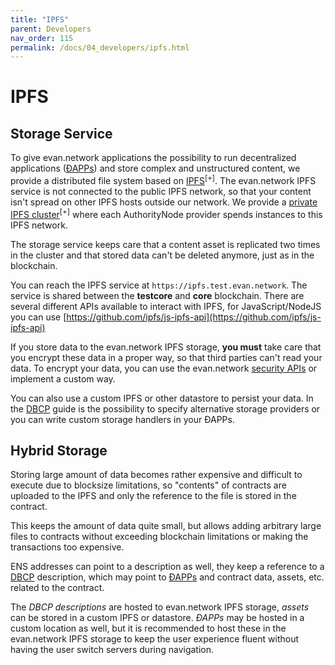 ```yaml
---
title: "IPFS"
parent: Developers
nav_order: 115
permalink: /docs/04_developers/ipfs.html
---
```


# IPFS
## Storage Service

To give evan.network applications the possibility to run decentralized applications ([ÐAPPs](/docs/04_developers/basics.html)) and store complex and unstructured content, we provide a distributed file system based on [IPFS](https://ipfs.io)<sup>[+]</sup>.
The evan.network IPFS service is not connected to the public IPFS network, so that your content isn't spread on other IPFS hosts outside our network. We provide a [private IPFS cluster](https://github.com/ipfs/go-ipfs/blob/master/docs/experimental-features.md#private-networks)<sup>[+]</sup> where each AuthorityNode provider spends instances to this IPFS network.

The storage service keeps care that a content asset is replicated two times in the cluster and that stored data can't be deleted anymore, just as in the blockchain.

You can reach the IPFS service at `https://ipfs.test.evan.network`. The service is shared between the **testcore** and **core** blockchain. There are several different APIs available to interact with IPFS, for JavaScript/NodeJS you can use [https://github.com/ipfs/js-ipfs-api](https://github.com/ipfs/js-ipfs-api)

If you store data to the evan.network IPFS storage, **you must** take care that you encrypt these data in a proper way, so that third parties can't read your data. To encrypt your data, you can use the evan.network [security APIs](/docs/04_developers/permissioning.html) or implement a custom way.

You can also use a custom IPFS or other datastore to persist your data. In the [DBCP](/docs/04_developers/dbcp.html) guide is the possibility to specify alternative storage providers or you can write custom storage handlers in your ÐAPPs.


## Hybrid Storage
Storing large amount of data becomes rather expensive and difficult to execute due to blocksize limitations, so "contents" of contracts are uploaded to the IPFS and only the reference to the file is stored in the contract.

This keeps the amount of data quite small, but allows adding arbitrary large files to contracts without exceeding blockchain limitations or making the transactions too expensive.

ENS addresses can point to a description as well, they keep a reference to a [DBCP](/docs/04_developers/dbcp.html) description, which may point to [ÐAPPs](/docs/04_developers/basics.html) and contract data, assets, etc. related to the contract.

The _DBCP descriptions_ are hosted to evan.network IPFS storage, _assets_ can be stored in a custom IPFS or datastore. _ÐAPPs_ may be hosted in a custom location as well, but it is recommended to host these in the evan.network IPFS storage to keep the user experience fluent without having the user switch servers during navigation.
